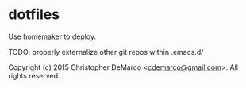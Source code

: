 # dotfiles

Use [homemaker](http://foosoft.net/projects/homemaker/) to deploy.

TODO: properly externalize other git repos within .emacs.d/

Copyright (c) 2015 Christopher DeMarco <<cdemarco@gmail.com>>. All rights reserved.
